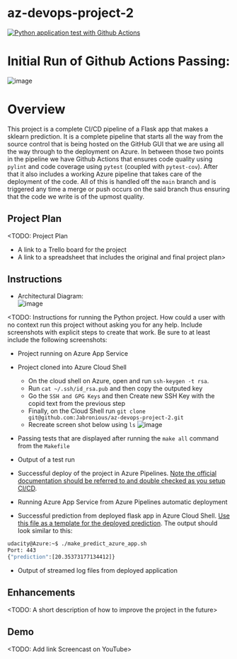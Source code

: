 # az-devops-project-2
[![Python application test with Github Actions](https://github.com/Jabronious/az-devops-project-2/actions/workflows/pythonapp.yml/badge.svg?branch=main)](https://github.com/Jabronious/az-devops-project-2/actions/workflows/pythonapp.yml)

# Initial Run of Github Actions Passing:
![image](https://user-images.githubusercontent.com/14021591/129647964-a3d62bbd-0d7b-4930-89ba-8b165c3f961a.png)

# Overview

This project is a complete CI/CD pipeline of a Flask app that makes a sklearn prediction. It is a complete pipeline that starts all the way from the source control that is being hosted on the GitHub GUI that we are using all the way through to the deployment on Azure. In between those two points in the pipeline we have Github Actions that ensures code quality using `pylint` and code coverage using `pytest` (coupled with `pytest-cov`). After that it also includes a working Azure pipeline that takes care of the deployment of the code. All of this is handled off the `main` branch and is triggered any time a merge or push occurs on the said branch thus ensuring that the code we write is of the upmost quality.

## Project Plan
<TODO: Project Plan

* A link to a Trello board for the project
* A link to a spreadsheet that includes the original and final project plan>

## Instructions

* Architectural Diagram:  
![image](https://user-images.githubusercontent.com/14021591/129821847-1c9d4549-aa44-4046-843c-915ea03ed05c.png)

<TODO:  Instructions for running the Python project.  How could a user with no context run this project without asking you for any help.  Include screenshots with explicit steps to create that work. Be sure to at least include the following screenshots:

* Project running on Azure App Service

* Project cloned into Azure Cloud Shell
    - On the cloud shell on Azure, open and run `ssh-keygen -t rsa`.
    - Run `cat ~/.ssh/id_rsa.pub` and then copy the outputed key
    - Go the `SSH and GPG Keys` and then Create new SSH Key with the copid text from the previous step
    - Finally, on the Cloud Shell run `git clone git@github.com:Jabronious/az-devops-project-2.git`
    - Recreate screen shot below using `ls`
    ![image](https://user-images.githubusercontent.com/14021591/129959169-cdfc890f-af2b-4b24-8297-b7fbf5efbfdc.png)


* Passing tests that are displayed after running the `make all` command from the `Makefile`

* Output of a test run

* Successful deploy of the project in Azure Pipelines.  [Note the official documentation should be referred to and double checked as you setup CI/CD](https://docs.microsoft.com/en-us/azure/devops/pipelines/ecosystems/python-webapp?view=azure-devops).

* Running Azure App Service from Azure Pipelines automatic deployment

* Successful prediction from deployed flask app in Azure Cloud Shell.  [Use this file as a template for the deployed prediction](https://github.com/udacity/nd082-Azure-Cloud-DevOps-Starter-Code/blob/master/C2-AgileDevelopmentwithAzure/project/starter_files/flask-sklearn/make_predict_azure_app.sh).
The output should look similar to this:

```bash
udacity@Azure:~$ ./make_predict_azure_app.sh
Port: 443
{"prediction":[20.35373177134412]}
```

* Output of streamed log files from deployed application

> 

## Enhancements

<TODO: A short description of how to improve the project in the future>

## Demo 

<TODO: Add link Screencast on YouTube>

